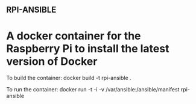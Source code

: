## RPI-ANSIBLE

# A docker container for the Raspberry Pi to install the latest version of Docker

To build the container:
docker build -t rpi-ansible .

To run the container:
docker run -t -i -v /var/ansible:/ansible/manifest rpi-ansible

